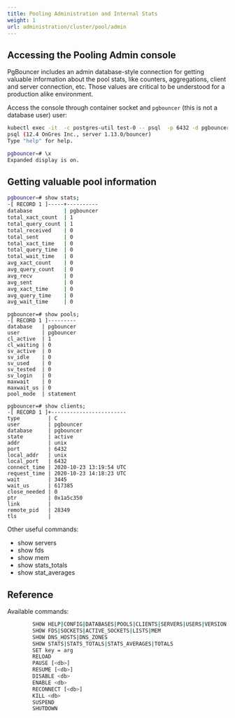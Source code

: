 ```yaml
---
title: Pooling Administration and Internal Stats
weight: 1
url: administration/cluster/pool/admin
---
```


## Accessing the Pooling Admin console

PgBouncer includes an admin database-style connection for getting valuable information about the pool stats, like
counters, aggregations, client and server connection, etc. Those values are critical to be understood for a production
alike environment.

Access the console through container socket and `pgbouncer` (this is not a database user) user:

```bash
kubectl exec -it  -c postgres-util test-0 -- psql  -p 6432 -d pgbouncer pgbouncer
psql (12.4 OnGres Inc., server 1.13.0/bouncer)
Type "help" for help.

pgbouncer=# \x
Expanded display is on.
```

## Getting valuable pool information


```bash
pgbouncer=# show stats;
-[ RECORD 1 ]-----+----------
database          | pgbouncer
total_xact_count  | 1
total_query_count | 1
total_received    | 0
total_sent        | 0
total_xact_time   | 0
total_query_time  | 0
total_wait_time   | 0
avg_xact_count    | 0
avg_query_count   | 0
avg_recv          | 0
avg_sent          | 0
avg_xact_time     | 0
avg_query_time    | 0
avg_wait_time     | 0
```

```
pgbouncer=# show pools;
-[ RECORD 1 ]---------
database   | pgbouncer
user       | pgbouncer
cl_active  | 1
cl_waiting | 0
sv_active  | 0
sv_idle    | 0
sv_used    | 0
sv_tested  | 0
sv_login   | 0
maxwait    | 0
maxwait_us | 0
pool_mode  | statement
```

```
pgbouncer=# show clients;
-[ RECORD 1 ]+------------------------
type         | C
user         | pgbouncer
database     | pgbouncer
state        | active
addr         | unix
port         | 6432
local_addr   | unix
local_port   | 6432
connect_time | 2020-10-23 13:19:54 UTC
request_time | 2020-10-23 14:18:23 UTC
wait         | 3445
wait_us      | 617385
close_needed | 0
ptr          | 0x1a5c350
link         | 
remote_pid   | 28349
tls          | 
```

Other useful commands:

- show servers
- show fds
- show mem
- show stats_totals
- show stat_averages 


## Reference

Available commands:

```bash
        SHOW HELP|CONFIG|DATABASES|POOLS|CLIENTS|SERVERS|USERS|VERSION
        SHOW FDS|SOCKETS|ACTIVE_SOCKETS|LISTS|MEM
        SHOW DNS_HOSTS|DNS_ZONES
        SHOW STATS|STATS_TOTALS|STATS_AVERAGES|TOTALS
        SET key = arg
        RELOAD
        PAUSE [<db>]
        RESUME [<db>]
        DISABLE <db>
        ENABLE <db>
        RECONNECT [<db>]
        KILL <db>
        SUSPEND
        SHUTDOWN
```

